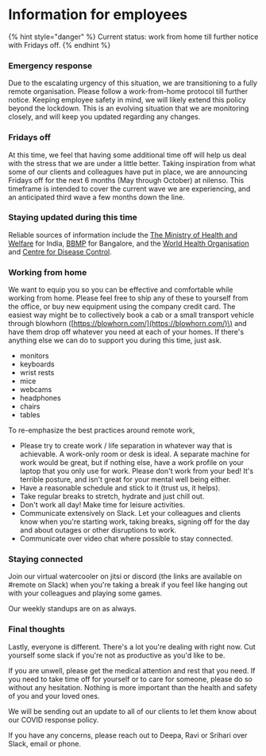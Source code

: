 # Information for employees

{% hint style="danger" %}
Current status: work from home till further notice with Fridays off.
{% endhint %}

### **Emergency response**

Due to the escalating urgency of this situation, we are transitioning to a fully remote organisation. Please follow a work-from-home protocol till further notice. Keeping employee safety in mind, we will likely extend this policy beyond the lockdown. This is an evolving situation that we are monitoring closely, and will keep you updated regarding any changes.

### Fridays off

At this time, we feel that having some additional time off will help us deal with the stress that we are under a little better. Taking inspiration from what some of our clients and colleagues have put in place, we are announcing Fridays off for the next 6 months \(May through October\) at nilenso. This timeframe is intended to cover the current wave we are experiencing, and an anticipated third wave a few months down the line.

### **Staying updated during this time**

Reliable sources of information include the [The Ministry of Health and Welfare](https://www.mohfw.gov.in/) for India, [BBMP](http://bbmp.gov.in/covid-19) for Bangalore, and the [World Health Organisation](https://www.who.int/emergencies/diseases/novel-coronavirus-2019) and [Centre for Disease Control](https://www.cdc.gov/coronavirus/2019-ncov/prevent-getting-sick/how-covid-spreads.html).

### **Working from home**

We want to equip you so you can be effective and comfortable while working from home. Please feel free to ship any of these to yourself from the office, or buy new equipment using the company credit card. The easiest way might be to collectively book a cab or a small transport vehicle through blowhorn \([https://blowhorn.com/](https://blowhorn.com/)\) and have them drop off whatever you need at each of your homes. If there's anything else we can do to support you during this time, just ask.

* monitors
* keyboards
* wrist rests
* mice
* webcams
* headphones
* chairs
* tables

To re-emphasize the best practices around remote work,

* Please try to create work / life separation in whatever way that is achievable. A work-only room or desk is ideal. A separate machine for work would be great, but if nothing else, have a work profile on your laptop that you only use for work. Please don't work from your bed! It's terrible posture, and isn't great for your mental well being either.
* Have a reasonable schedule and stick to it \(trust us, it helps\).
* Take regular breaks to stretch, hydrate and just chill out.
* Don't work all day! Make time for leisure activities.
* Communicate extensively on Slack. Let your colleagues and clients know when you're starting work, taking breaks, signing off for the day and about outages or other disruptions to work.
* Communicate over video chat where possible to stay connected.

### **Staying connected**

Join our virtual watercooler on jitsi or discord \(the links are available on \#remote on Slack\) when you're taking a break if you feel like hanging out with your colleagues and playing some games.

Our weekly standups are on as always.

### **Final thoughts**

Lastly, everyone is different. There's a lot you're dealing with right now. Cut yourself some slack if you're not as productive as you'd like to be. 

If you are unwell, please get the medical attention and rest that you need. If you need to take time off for yourself or to care for someone, please do so without any hesitation. Nothing is more important than the health and safety of you and your loved ones.

We will be sending out an update to all of our clients to let them know about our COVID response policy.  
  
If you have any concerns, please reach out to Deepa, Ravi or Srihari over Slack, email or phone.









